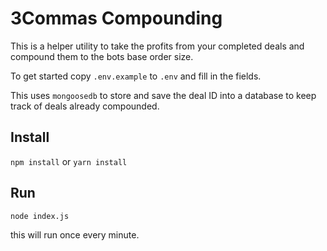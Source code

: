 # 3Commas Compounding

This is a helper utility to take the profits from your completed deals and compound them to the bots base order size.

To get started copy `.env.example` to `.env` and fill in the fields.

This uses `mongoosedb` to store and save the deal ID into a database to keep track of deals already compounded. 

## Install
`npm install` or `yarn install`

## Run
`node index.js`

this will run once every minute.
